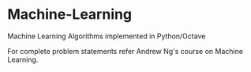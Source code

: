 # Machine-Learning
Machine Learning Algorithms implemented in Python/Octave

For complete problem statements refer Andrew Ng's course on Machine Learning.
